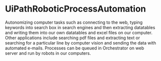 # UiPathRoboticProcessAutomation
Autonomizing  computer tasks such as connecting to the web, typing keywords into search box in search engines and then extracting datatables and writing them into our own datatables and excel files on our computer. Other applications include searching pdf files and extracting text or searching for a particular line by computer vision and sending the data with automated e-mails. Processes can be queued in Orchestrator on web server and run by robots in our computers.
